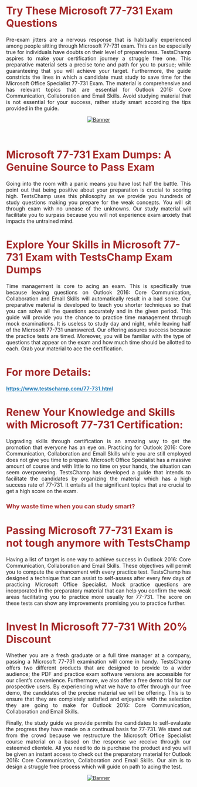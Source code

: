<meta CHARSET="UTF-8"/>
<h1 style="color:brown;text-align:left;">Try These Microsoft 77-731 Exam Questions</h1>

<p style="text-align:justify;">Pre-exam jitters are a nervous response that is habitually experienced among people sitting through Microsoft 77-731 exam. This can be especially true for individuals have doubts on their level of preparedness. TestsChamp aspires to make your certification journey a struggle free one. This preparative material sets a precise tone and path for you to pursue; while guaranteeing that you will achieve your target. Furthermore, the guide constricts the lines in which a candidate must study to save time for the Microsoft Office Specialist 77-731 Exam. The material is comprehensive and has relevant topics that are essential for Outlook 2016: Core Communication, Collaboration and Email Skills. Avoid studying material that is not essential for your success, rather study smart according the tips provided in the guide.</p>

<p style="text-align: center;"><a href="https://www.testschamp.com/77-731.html"><img src="http://soperdoper.com/search_portal/uploads/general_banners/1543915677_BANNER-6.png" alt="Banner"/></a></p>

<p> </p>

<h1 style="color:brown;text-align:left;">Microsoft 77-731 Exam Dumps: A Genuine Source to Pass Exam</h1>

<p style="text-align:justify;">Going into the  room with a panic means you have lost half the battle. This point out that being positive about your preparation is crucial to scoring high. TestsChamp uses this philosophy as we provide you hundreds of study questions making you prepare for the weak concepts. You will sit through  exam with no unease of the unknowns. Our study material will facilitate you to surpass because you will not experience exam anxiety that impacts the untrained mind.</p>

<h1 style="color:brown;text-align:left;">Explore Your Skills in Microsoft 77-731 Exam with TestsChamp Exam Dumps</h1>

<p style="text-align:justify;">Time management is core to acing an exam. This is specifically true because leaving questions on Outlook 2016: Core Communication, Collaboration and Email Skills will automatically result in a bad score. Our preparative material is developed to teach you shorter techniques so that you can solve all the  questions accurately and in the given period. This guide will provide you the chance to practice time management through mock examinations. It is useless to study day and night, while leaving half of the Microsoft 77-731 unanswered. Our offering assures success because the practice tests are timed. Moreover, you will be familiar with the type of questions that appear on the exam and how much time should be allotted to each. Grab your material to ace the certification.</p>

<h1 style="color:brown;text-align:left;">For more Details:</h1>

<p><a href="https://www.testschamp.com/77-731.html"><span style="color:#2980b9;"><u><strong>https://www.testschamp.com/77-731.html</strong></u></span></a></p>

<h1 style="color:brown;text-align:left;">Renew Your Knowledge and Skills with Microsoft 77-731 Certification:</h1>

<p style="text-align:justify;">Upgrading skills through certification is an amazing way to get the promotion that everyone has an eye on. Practicing for Outlook 2016: Core Communication, Collaboration and Email Skills while you are still employed does not give you time to prepare. Microsoft Office Specialist has a massive amount of course and with little to no time on your hands, the situation can seem overpowering. TestsChamp has developed a guide that intends to facilitate the candidates by organizing the material which has a high success rate of 77-731. It entails all the significant topics that are crucial to get a high score on the exam.</p>

<h3 style="color:brown;text-align:left;">Why waste time when you can study smart?</h3>

<h1 style="color:brown;text-align:left;">Passing Microsoft 77-731 Exam is not tough anymore with TestsChamp</h1>

<p style="text-align:justify;">Having a list of target is one way to achieve success in Outlook 2016: Core Communication, Collaboration and Email Skills. These objectives will permit you to compute the enhancement with every practice test. TestsChamp has designed a technique that can assist to self-assess after every few days of practicing Microsoft Office Specialist. Mock practice questions are incorporated in the preparatory material that can help you confirm the weak areas facilitating you to practice more usually for 77-731. The score on these tests can show any improvements promising you to practice further.</p>

<h1 style="color:brown;text-align:left;">Invest In Microsoft 77-731 With 20% Discount</h1>

<p style="text-align:justify;">Whether you are a fresh graduate or a full time manager at a company, passing a Microsoft 77-731 examination will come in handy. TestsChamp offers two different products that are designed to provide to a wider audience; the PDF and practice exam software versions are accessible for our client’s convenience. Furthermore, we also offer a free demo trial for our prospective users. By experiencing what we have to offer through our free demo, the candidates of the precise material we will be offering. This is to ensure that they are completely satisfied and enjoyable with the selection they are going to make for Outlook 2016: Core Communication, Collaboration and Email Skills.</p>

<p style="text-align:justify;">Finally, the study guide we provide permits the candidates to self-evaluate the progress they have made on a continual basis for 77-731. We stand out from the crowd because we restructure the Microsoft Office Specialist course material on a based on the response we receive through our esteemed clientele. All you need to do is purchase the product and you will be given an instant access to check out the  preparatory material for Outlook 2016: Core Communication, Collaboration and Email Skills. Our aim is to design a struggle free process which will guide on path to acing the test.</p>

<p style="text-align: center;"><a href="https://www.testschamp.com/77-731.html"><img src="http://soperdoper.com/search_portal/uploads/general_banners/1542956857_BANNER-5.png" alt="Banner"/></a></p>

<p> </p>
